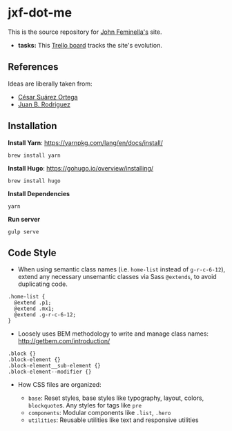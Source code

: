 jxf-dot-me
==========

This is the source repository for [John Feminella's](https://jxf.me) site.

* **tasks:** This [Trello board](https://trello.com/b/W6nu7Ds5) tracks the site's evolution.

## References

Ideas are liberally taken from:

* [César Suárez Ortega](http://csuarez.me)
* [Juan B. Rodriguez](http://jbrodriguez.io)

## Installation

**Install Yarn**: https://yarnpkg.com/lang/en/docs/install/

```
brew install yarn
```

**Install Hugo**: https://gohugo.io/overview/installing/

```
brew install hugo
```

**Install Dependencies**

```
yarn
```

**Run server**

```
gulp serve
```


## Code Style

* When using semantic class names (i.e. `home-list` instead of `g-r-c-6-12`), extend any necessary unsemantic classes via Sass `@extends`, to avoid duplicating code.

```
.home-list {
  @extend .p1;
  @extend .mx1;
  @extend .g-r-c-6-12;
}
```


* Loosely uses BEM methodology to write and manage class names: http://getbem.com/introduction/

```
.block {}
.block-element {}
.block-element__sub-element {}
.block-element--modifier {}
```

* How CSS files are organized:

  * `base`: Reset styles, base styles like typography, layout, colors, `blockquote`s. Any styles for tags like `pre`
  * `components`: Modular components like `.list`, `.hero`
  * `utilities`: Reusable utilities like text and responsive utilities
